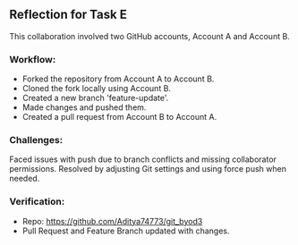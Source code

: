 ## Reflection for Task E

This collaboration involved two GitHub accounts, Account A and Account B.

### Workflow:
- Forked the repository from Account A to Account B.
- Cloned the fork locally using Account B.
- Created a new branch 'feature-update'.
- Made changes and pushed them.
- Created a pull request from Account B to Account A.

### Challenges:
Faced issues with push due to branch conflicts and missing collaborator permissions. Resolved by adjusting Git settings and using force push when needed.

### Verification:
- Repo: https://github.com/Aditya74773/git_byod3
- Pull Request and Feature Branch updated with changes.


